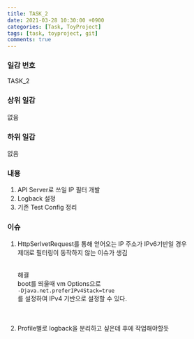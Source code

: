 ```yaml
---
title: TASK_2
date: 2021-03-28 10:30:00 +0900
categories: [Task, ToyProject]
tags: [task, toyproject, git]
comments: true
---
```

### 일감 번호
TASK_2

### 상위 일감
없음<br>

### 하위 일감
없음<br>

### 내용
1. API Server로 쓰일 IP 필터 개발
2. Logback 설정
3. 기존 Test Config 정리

### 이슈
1.  HttpSerlvetRequest를 통해 얻어오는 IP 주소가 IPv6기반일 경우<br>
    제대로 필터링이 동작하지 않는 이슈가 생김<br><br>
    
    해결<br>
    boot를 띄울때 vm Options으로<br>
    <code>-Djava.net.preferIPv4Stack=true</code><br>
    를 설정하여 IPv4 기반으로 설정할 수 있다.<br><br><br>
    
2. Profile별로 logback을 분리하고 싶은데 후에 작업해야할듯


